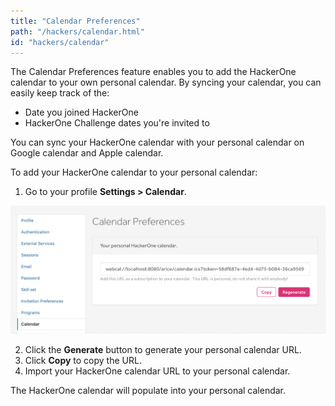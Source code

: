 ```yaml
---
title: "Calendar Preferences"
path: "/hackers/calendar.html"
id: "hackers/calendar"
---
```


The Calendar Preferences feature enables you to add the HackerOne calendar to your own personal calendar. By syncing your calendar, you can easily keep track of the:
* Date you joined HackerOne
* HackerOne Challenge dates you're invited to

You can sync your HackerOne calendar with your personal calendar on Google calendar and Apple calendar.

To add your HackerOne calendar to your personal calendar:
1. Go to your profile **Settings > Calendar**.

![Calendar Preferences](./images/calendar.png)

2. Click the **Generate** button to generate your personal calendar URL.
3. Click **Copy** to copy the URL.
4. Import your HackerOne calendar URL to your personal calendar.

The HackerOne calendar will populate into your personal calendar. 
